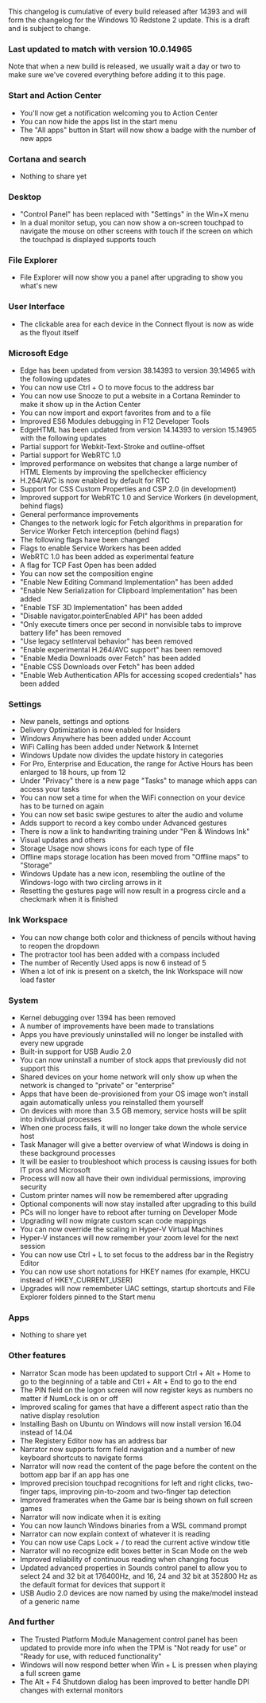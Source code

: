 This changelog is cumulative of every build released after 14393 and will form the changelog for the Windows 10 Redstone 2 update. This is a draft and is subject to change.

### Last updated to match with version 10.0.14965
Note that when a new build is released, we usually wait a day or two to make sure we've covered everything before adding it to this page.

### Start and Action Center
- You'll now get a notification welcoming you to Action Center
- You can now hide the apps list in the start menu
- The "All apps" button in Start will now show a badge with the number of new apps

### Cortana and search
- Nothing to share yet

### Desktop
- "Control Panel" has been replaced with "Settings" in the Win+X menu
- In a dual monitor setup, you can now show a on-screen touchpad to navigate the mouse on other screens with touch if the screen on which the touchpad is displayed supports touch

### File Explorer
- File Explorer will now show you a panel after upgrading to show you what's new

### User Interface
- The clickable area for each device in the Connect flyout is now as wide as the flyout itself

### Microsoft Edge
- Edge has been updated from version 38.14393 to version 39.14965 with the following updates
 - You can now use Ctrl + O to move focus to the address bar
 - You can now use Snooze to put a website in a Cortana Reminder to make it show up in the Action Center
 - You can now import and export favorites from and to a file
 - Improved ES6 Modules debugging in F12 Developer Tools
- EdgeHTML has been updated from version 14.14393 to version 15.14965 with the following updates
 - Partial support for Webkit-Text-Stroke and outline-offset
 - Partial support for WebRTC 1.0
 - Improved performance on websites that change a large number of HTML Elements by improving the spellchecker efficiency
 - H.264/AVC is now enabled by default for RTC
 - Support for CSS Custom Properties and CSP 2.0 (in development)
 - Improved support for WebRTC 1.0 and Service Workers (in development, behind flags)
 - General performance improvements
 - Changes to the network logic for Fetch algorithms in preparation for Service Worker Fetch interception (behind flags)
- The following flags have been changed
 - Flags to enable Service Workers has been added
 - WebRTC 1.0 has been added as experimental feature
 - A flag for TCP Fast Open has been added
 - You can now set the composition engine
 - "Enable New Editing Command Implementation" has been added
 - "Enable New Serialization for Clipboard Implementation" has been added
 - "Enable TSF 3D Implementation" has been added
 - "Disable navigator.pointerEnabled API" has been added
 - "Only execute timers once per second in nonvisible tabs to improve battery life" has been removed
 - "Use legacy setInterval behavior" has been removed
 - "Enable experimental H.264/AVC support" has been removed
 - "Enable Media Downloads over Fetch" has been added
 - "Enable CSS Downloads over Fetch" has been added
 - "Enable Web Authentication APIs for accessing scoped credentials" has been added

### Settings
- New panels, settings and options
 - Delivery Optimization is now enabled for Insiders
 - Windows Anywhere has been added under Account
 - WiFi Calling has been added under Network & Internet
 - Windows Update now divides the update history in categories
 - For Pro, Enterprise and Education, the range for Active Hours has been enlarged to 18 hours, up from 12
 - Under "Privacy" there is a new page "Tasks" to manage  which apps can access your tasks
 - You can now set a time for when the WiFi connection on your device has to be turned on again
 - You can now set basic swipe gestures to alter the audio and volume
 - Adds support to record a key combo under Advanced gestures
 - There is now a link to handwriting training under "Pen & Windows Ink"
- Visual updates and others
 - Storage Usage now shows icons for each type of file
 - Offline maps storage location has been moved from "Offline maps" to "Storage"
 - Windows Update has a new icon, resembling the outline of the Windows-logo with two circling arrows in it
 - Resetting the gestures page will now result in a progress circle and a checkmark when it is finished

### Ink Workspace
- You can now change both color and thickness of pencils without having to reopen the dropdown
- The protractor tool has been added with a compass included
- The number of Recently Used apps is now 6 instead of 5
- When a lot of ink is present on a sketch, the Ink Workspace will now load faster

### System
- Kernel debugging over 1394 has been removed
- A number of improvements have been made to translations
- Apps you have previously uninstalled will no longer be installed with every new upgrade
- Built-in support for USB Audio 2.0
- You can now uninstall a number of stock apps that previously did not support this
- Shared devices on your home network will only show up when the network is changed to "private" or "enterprise"
- Apps that have been de-provisioned from your OS image won't install again automatically unless you reinstalled them yourself
- On devices with more than 3.5 GB memory, service hosts will be split into individual processes
 - When one process fails, it will no longer take down the whole service host
 - Task Manager will give a better overview of what Windows is doing in these background processes
 - It will be easier to troubleshoot which process is causing issues for both IT pros and Microsoft
 - Process will now all have their own individual permissions, improving security
- Custom printer names will now be remembered after upgrading
- Optional components will now stay installed after upgrading to this build
- PCs will no longer have to reboot after turning on Developer Mode
- Upgrading will now migrate custom scan code mappings
- You can now override the scaling in Hyper-V Virtual Machines
- Hyper-V instances will now remember your zoom level for the next session
- You can now use Ctrl + L to set focus to the address bar in the Registry Editor
- You can now use short notations for HKEY names (for example, HKCU instead of HKEY_CURRENT_USER)
- Upgrades will now remembeter UAC settings, startup shortcuts and File Explorer folders pinned to the Start menu

### Apps
- Nothing to share yet

### Other features
- Narrator Scan mode has been updated to support Ctrl + Alt + Home to go to the beginning of a table and Ctrl + Alt + End to go to the end
- The PIN field on the logon screen will now register keys as numbers no matter if NumLock is on or off
- Improved scaling for games that have a different aspect ratio than the native display resolution
- Installing Bash on Ubuntu on Windows will now install version 16.04 instead of 14.04
- The Registery Editor now has an address bar
- Narrator now supports form field navigation and a number of new keyboard shortcuts to navigate forms
- Narrator will now read the content of the page before the content on the bottom app bar if an app has one
- Improved precision touchpad recognitions for left and right clicks, two-finger taps, improving pin-to-zoom and two-finger tap detection
- Improved framerates when the Game bar is being shown on full screen games
- Narrator will now indicate when it is exiting
- You can now launch Windows binaries from a WSL command prompt
- Narrator can now explain context of whatever it is reading
- You can now use Caps Lock + / to read the current active window title
- Narrator will no recognize edit boxes better in Scan Mode on the web
- Improved reliability of continuous reading when changing focus
- Updated advanced properties in Sounds control panel to allow you to select 24 and 32 bit at 176400Hz, and 16, 24 and 32 bit at 352800 Hz as the default format for devices that support it
- USB Audio 2.0 devices are now named by using the make/model instead of a generic name

### And further
- The Trusted Platform Module Management control panel has been updated to provide more info when the TPM is "Not ready for use" or "Ready for use, with reduced functionality"
- Windows will now respond better when Win + L is pressen when playing a full screen game
- The Alt + F4 Shutdown dialog has been improved to better handle DPI changes with external monitors